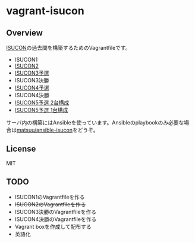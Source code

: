 # vagrant-isucon

## Overview

[ISUCON](http://isucon.net/)の過去問を構築するためのVagrantfileです。

- ISUCON1
- [ISUCON2](https://github.com/matsuu/vagrant-isucon/tree/master/isucon2)
- [ISUCON3予選](https://github.com/matsuu/vagrant-isucon/tree/master/isucon3-qualifier)
- ISUCON3決勝
- [ISUCON4予選](https://github.com/matsuu/vagrant-isucon/tree/master/isucon4-qualifier)
- ISUCON4決勝
- [ISUCON5予選 2台構成](https://github.com/matsuu/vagrant-isucon/tree/master/isucon5-qualifier)
- [ISUCON5予選 1台構成](https://github.com/matsuu/vagrant-isucon/tree/master/isucon5-qualifier-standalone)

サーバ内の構築にはAnsibleを使っています。Ansibleのplaybookのみ必要な場合は[matsuu/ansible-isucon](https://github.com/matsuu/ansible-isucon)をどうぞ。

## License

MIT

## TODO

- ISUCON1のVagrantfileを作る
- ~~ISUCON2のVagrantfileを作る~~
- ISUCON3決勝のVagrantfileを作る
- ISUCON4決勝のVagrantfileを作る
- Vagrant boxを作成して配布する
- 英語化
